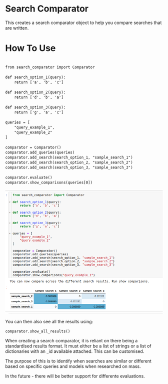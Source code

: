 # Search Comparator

This creates a search comparator object to help you compare searches that are written.

# How To Use 

```{python}

from search_comparator import Comparator

def search_option_1(query):
    return ['a', 'b', 'c']

def search_option_2(query):
    return ['d', 'b', 'a']

def search_option_3(query):
    return ['g', 'a', 'c']

queries = [
    "query_example_1",
    "query_example_2"
]

comparator = Comparator()
comparator.add_queries(queries)
comparator.add_search(search_option_1, "sample_search_1")
comparator.add_search(search_option_2, "sample_search_2")
comparator.add_search(search_option_3, "sample_search_3")

comparator.evaluate()
comparator.show_comparisons(queries[0])

```

![image](example.png)

You can then also see all the results using: 
```
comparator.show_all_results()
```

When creating a search comparator, it is reliant on there being a standardised results format.
It must either be a list of strings or a list of dictionaries with an _id available attached.
This can be customised. 

The purpose of this is to identify when searches are similar or different based on specific queries and models when
researched on mass.

In the future - there will be better support for differente evaluations.
